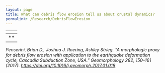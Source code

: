 ```yaml
---
layout: page
title: What can debris flow erosion tell us about crustal dynamics?
permalink: /Research/DebrisFlowErosion
---
```


| ![]() | 
|:--:| 
| ** |

<i>Penserini, Brian D., Joshua J. Roering, Ashley Strieg. “A morphologic proxy for debris flow erosion with application to the earthquake deformation cycle, Cascadia Subduction Zone, USA.” Geomorphology 282, 150–161 (2017). https://doi.org/10.1016/j.geomorph.2017.01.018</i>

